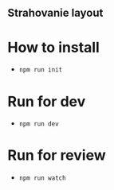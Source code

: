 ## Strahovanie layout

# How to install
- `npm run init`

# Run for dev
- `npm run dev`

# Run for review
- `npm run watch`
